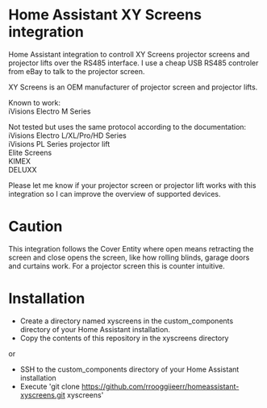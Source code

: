 Home Assistant XY Screens integration
=
Home Assistant integration to controll XY Screens projector screens and projector lifts over the RS485 interface.
I use a cheap USB RS485 controler from eBay to talk to the projector screen.

XY Screens is an OEM manufacturer of projector screen and projector lifts.

Known to work:\
iVisions Electro M Series

Not tested but uses the same protocol according to the documentation:\
iVisions Electro L/XL/Pro/HD Series\
iVisions PL Series projector lift\
Elite Screens\
KIMEX\
DELUXX

Please let me know if your projector screen or projector lift works with this integration so I can improve the overview of supported devices.

Caution
==
This integration follows the Cover Entity where open means retracting the screen and close opens the screen, like how rolling blinds, garage doors and curtains work. For a projector screen this is counter intuitive.

Installation
=
* Create a directory named xyscreens in the custom_components directory of your Home Assistant installation.
* Copy the contents of this repository in the xyscreens directory

or

* SSH to the custom_components directory of your Home Assistant installation
* Execute 'git clone https://github.com/rrooggiieerr/homeassistant-xyscreens.git xyscreens'